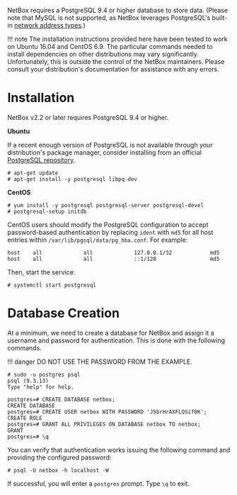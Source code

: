 NetBox requires a PostgreSQL 9.4 or higher database to store data. (Please note that MySQL is not supported, as NetBox leverages PostgreSQL's built-in [network address types](https://www.postgresql.org/docs/9.6/static/datatype-net-types.html).)

!!! note
    The installation instructions provided here have been tested to work on Ubuntu 16.04 and CentOS 6.9. The particular commands needed to install dependencies on other distributions may vary significantly. Unfortunately, this is outside the control of the NetBox maintainers. Please consult your distribution's documentation for assistance with any errors.

# Installation

NetBox v2.2 or later requires PostgreSQL 9.4 or higher.

**Ubuntu**

If a recent enough version of PostgreSQL is not available through your distribution's package manager, consider installing from an official [PostgreSQL repository](https://wiki.postgresql.org/wiki/Apt).

```no-highlight
# apt-get update
# apt-get install -y postgresql libpq-dev
```

**CentOS**

```no-highlight
# yum install -y postgresql postgresql-server postgresql-devel
# postgresql-setup initdb
```

CentOS users should modify the PostgreSQL configuration to accept password-based authentication by replacing `ident` with `md5` for all host entries within `/var/lib/pgsql/data/pg_hba.conf`. For example:

```no-highlight
host    all             all             127.0.0.1/32            md5
host    all             all             ::1/128                 md5
```

Then, start the service:

```no-highlight
# systemctl start postgresql
```

# Database Creation

At a minimum, we need to create a database for NetBox and assign it a username and password for authentication. This is done with the following commands.

!!! danger
    DO NOT USE THE PASSWORD FROM THE EXAMPLE.

```no-highlight
# sudo -u postgres psql
psql (9.3.13)
Type "help" for help.

postgres=# CREATE DATABASE netbox;
CREATE DATABASE
postgres=# CREATE USER netbox WITH PASSWORD 'J5brHrAXFLQSif0K';
CREATE ROLE
postgres=# GRANT ALL PRIVILEGES ON DATABASE netbox TO netbox;
GRANT
postgres=# \q
```

You can verify that authentication works issuing the following command and providing the configured password:

```no-highlight
# psql -U netbox -h localhost -W
```

If successful, you will enter a `postgres` prompt. Type `\q` to exit.
